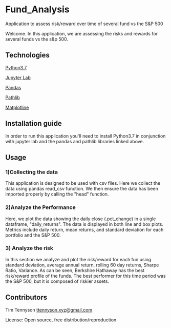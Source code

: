 # Fund_Analysis
Application to assess risk/reward over time of several fund vs the S&amp;P 500

Welcome. In this application, we are assessing the risks and rewards for several funds vs the s&p 500.

## Technologies
[Python3.7](https://www.python.org/)

[Jupyter Lab](https://jupyter.org/)

[Pandas](https://pandas.pydata.org)

[Pathlib](https://docs.python.org/3/library/pathlib.html) 

[Matplotline](https://matplotlib.org/)

## Installation guide
In order to run this application you'll need to install Python3.7 in conjunction with jupyter lab and the pandas and pathlib libraries linked above. 

## Usage

### 1)Collecting the data
This application is designed to be used with csv files.
Here we collect the data using pandas read_csv function.
We then ensure the data has been imported properly by calling the "head" function.

### 2)Analyze the Performance
Here, we plot the data showing the daily close (.pct_change) in a single dataframe, "daily_returns". The data is displayed in both line and box plots. Metrics include daily return, mean returns, and standard deviation for each portfolio and the S&P 500.

### 3) Analyze the risk
In this section we analyze and plot the risk/reward for each fun using standard deviation, average annual return, rolling 60 day returns, Sharpe Ratio, Variance. As can be seen, Berkshire Hathaway has the best risk/reward profile of the funds. The best performer for this time period was the S&P 500, but it is composed of riskier assets.

## Contributors

Tim Tennyson 
<ttennyson.xyz@gmail.com>

License: Open source, free distribution/reproduction